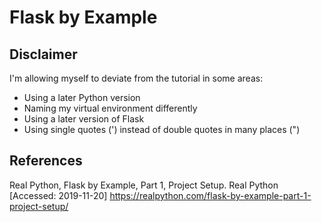 Flask by Example
===============================================================================

## Disclaimer

I'm allowing myself to deviate from the tutorial in some areas:
- Using a later Python version
- Naming my virtual environment differently
- Using a later version of Flask
- Using single quotes (') instead of double quotes in many places (")

## References

Real Python, Flask by Example, Part 1, Project Setup. Real Python
[Accessed: 2019-11-20]
https://realpython.com/flask-by-example-part-1-project-setup/
